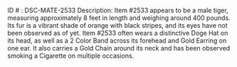 ID # : DSC-MATE-2533
Description: Item #2533 appears to be a male tiger, measuring approximately 8 feet in length and weighing around 400 pounds. Its fur is a vibrant shade of orange with black stripes, and its eyes have not been observed as of yet. Item #2533 often wears a distinctive Doge Hat on its head, as well as a 2 Color Band across its forehead and Gold Earring on one ear. It also carries a Gold Chain around its neck and has been observed smoking a Cigarette on multiple occasions.